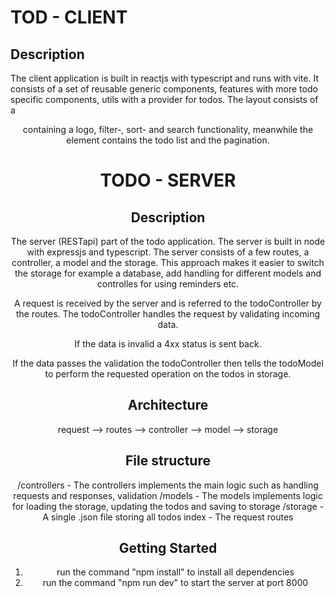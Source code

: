 # TOD - CLIENT

## Description

The client application is built in reactjs with typescript and runs with vite.
It consists of a set of reusable generic components, features with more todo specific components, utils with a provider for todos.
The layout consists of a <header> containing a logo, filter-, sort- and search functionality, meanwhile the <main> element contains the todo list and the pagination.

# TODO - SERVER

## Description

The server (RESTapi) part of the todo application. The server is built in node with expressjs and typescript.
The server consists of a few routes, a controller, a model and the storage.
This approach makes it easier to switch the storage for example a database, add handling for different models and controlles for using reminders etc.

A request is received by the server and is referred to the todoController by the routes.
The todoController handles the request by validating incoming data.

If the data is invalid a 4xx status is sent back.

If the data passes the validation the todoController then tells the todoModel to perform the requested operation on the todos in storage.

## Architecture

request --> routes --> controller --> model --> storage

## File structure

/controllers - The controllers implements the main logic such as handling requests and responses, validation
/models - The models implements logic for loading the storage, updating the todos and saving to storage
/storage - A single .json file storing all todos
index - The request routes

## Getting Started

1. run the command "npm install" to install all dependencies
2. run the command "npm run dev" to start the server at port 8000
